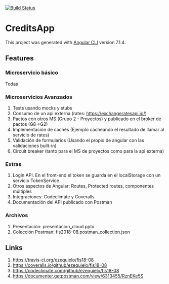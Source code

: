 [![Build Status](https://travis-ci.org/ezequielo/fis18-08.svg?branch=master)](https://travis-ci.org/ezequielo/fis18-08)
 

# CreditsApp

This project was generated with [Angular CLI](https://github.com/angular/angular-cli) version 7.1.4.

## Features

### Microservicio básico
Todas

### Microservicios Avanzados
1. Tests usando mocks y stubs
2. Consumo de un api externa (rates: https://exchangeratesapi.io/)
3. Pactos con otros MS (Grupo 2 - Proyectos) y publicado en el broker de pactos (G8->G2)
4. Implementación de cachés (Ejemplo cacheando el resultado de llamar al servicio de rates)
5. Validación de formularios (Usando el propio de angular con las validaciones built-in)
6. Circuit breaker (tanto para el MS de proyectos como para la api externa)

### Extras
1. Login API. En el front-end el token se guarda en el localStorage con un servicio TokenService 
2. Otros aspectos de Angular: Routes, Protected routes, componentes múltiples
3. Integraciones: Codeclimate y Coveralls
4. Documentación del API publicado con Postman

### Archivos
1. Presentación: presentacion_cloud.pptx
2. Colección Postman: fis2018-08.postman_collection.json 	

## Links
1. https://travis-ci.org/ezequielo/fis18-08
2. https://coveralls.io/github/ezequielo/fis18-08
3. https://codeclimate.com/github/ezequielo/fis18-08
4. https://documenter.getpostman.com/view/6313455/RznEKe5S


